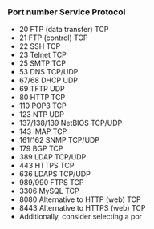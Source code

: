### Port number	Service	Protocol
- 20	FTP (data transfer)	TCP
- 21	FTP (control)	TCP
- 22	SSH	TCP
- 23	Telnet	TCP
- 25	SMTP	TCP
- 53	DNS	TCP/UDP
- 67/68	DHCP	UDP
- 69	TFTP	UDP
- 80	HTTP	TCP
- 110	POP3	TCP
- 123	NTP	UDP
- 137/138/139	NetBIOS	TCP/UDP
- 143	IMAP	TCP
- 161/162	SNMP	TCP/UDP
- 179	BGP	TCP
- 389	LDAP	TCP/UDP
- 443	HTTPS	TCP
- 636	LDAPS	TCP/UDP
- 989/990	FTPS	TCP
- 3306	MySQL	TCP
- 8080	Alternative to HTTP (web)	TCP
- 8443	Alternative to HTTPS (web)	TCP
- Additionally, consider selecting a por
